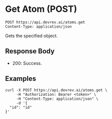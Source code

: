 # Get Atom (POST)

```http
POST https://api.devrev.ai/atoms.get
Content-Type: application/json
```

Gets the specified object.



## Response Body

- 200: Success.

## Examples

```shell
curl -X POST https://api.devrev.ai/atoms.get \
     -H "Authorization: Bearer <token>" \
     -H "Content-Type: application/json" \
     -d '{
  "id": "id"
}'
```